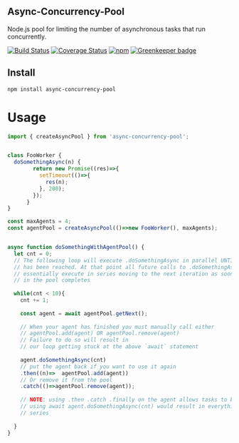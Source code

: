 ## Async-Concurrency-Pool
Node.js pool for limiting the number of asynchronous tasks that run concurrently. 



[![Build Status](https://travis-ci.org/ryderbrooks/async-concurrency-pool.svg?branch=master)](https://travis-ci.org/ryderbrooks/agent-pool)
[![Coverage Status](https://coveralls.io/repos/github/ryderbrooks/async-concurrency-pool/badge.svg?branch=master)](https://coveralls.io/github/ryderbrooks/async-concurrency-pool?branch=master)
[![npm](https://img.shields.io/npm/v/ragent-pool.svg)](https://www.npmjs.com/package/async-concurrency-pool)
[![Greenkeeper badge](https://badges.greenkeeper.io/ryderbrooks/async-concurrency-pool.svg)](https://greenkeeper.io/)




## Install
```npm install async-concurrency-pool```
# Usage
```javascript
import { createAsyncPool } from 'async-concurrency-pool';


class FooWorker {
  doSomethingAsync(n) {
        return new Promise((res)=>{
          setTimeout(()=>{
            res(n);
          }, 200);
        });
      }     
}

const maxAgents = 4;
const agentPool = createAsyncPool(()=>new FooWorker(), maxAgents);


async function doSomethingWithAgentPool() {
  let cnt = 0;
  // The following loop will execute .doSomethingAsync in parallel UNTIL `maxAgents` 
  // has been reached. At that point all future calls to .doSomethingAsync will 
  // essentially execute in series moving to the next iteration as soon as the next task
  // in the pool completes
   
  while(cnt < 10){
    cnt += 1;
   
    const agent = await agentPool.getNext();
    
    // When your agent has finished you must manually call either 
    // agentPool.add(agent) OR agentPool.remove(agent)
    // Failure to do so will result in 
    // our loop getting stuck at the above `await` statement
    
    agent.doSomethingAsync(cnt)
    // put the agent back if you want to use it again
    .then((n)=>  agentPool.add(agent))
    // Or remove it from the pool
    .catch(()=>agentPool.remove(agent));
    
    // NOTE: using .then .catch .finally on the agent allows tasks to be run in parallel
    // using await agent.doSomethingAsync(cnt) would result in everything being run in 
    // series
    
  }
}
```